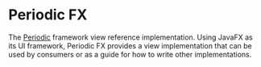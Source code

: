 # Periodic FX
The [Periodic][Periodic source] framework view reference implementation. Using JavaFX as its UI framework, Periodic FX provides a view implementation that can be used by consumers or as a guide for how to write other implementations.

[Periodic source]: https://github.com/zrbrown/periodic
